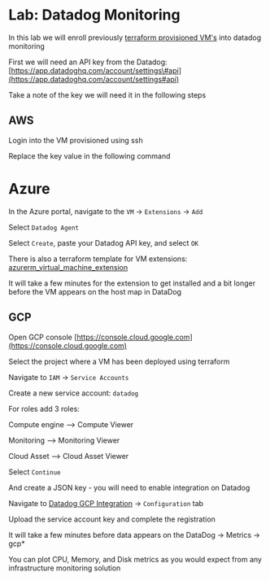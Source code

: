 # Lab: Datadog Monitoring

In this lab we will enroll previously [terraform provisioned VM's](/../iac/lab-terraform.md) into datadog monitoring

First we will need an API key from the Datadog: [https://app.datadoghq.com/account/settings\#api](https://app.datadoghq.com/account/settings#api)

Take a note of the key we will need it in the following steps

## AWS

Login into the VM provisioned using ssh

Replace the key value in the following command

# Azure

In the Azure portal, navigate to the `VM` -&gt; `Extensions` -&gt; `Add` 

Select `Datadog Agent`

Select `Create`, paste your Datadog API key, and select `OK`

There is also a terraform template for VM extensions: [azurerm\_virtual\_machine\_extension](https://www.terraform.io/docs/providers/azurerm/r/virtual_machine_extension.html)

It will take a few minutes for the extension to get installed and a bit longer before the VM appears on the host map in DataDog

## GCP

Open GCP console [https://console.cloud.google.com](https://console.cloud.google.com)

Select the project where a VM has been deployed using terraform

Navigate to `IAM` -&gt; `Service Accounts`

Create a new service account: `datadog`

For roles add 3 roles:

Compute engine —&gt; Compute Viewer

Monitoring —&gt; Monitoring Viewer

Cloud Asset —&gt; Cloud Asset Viewer

Select `Continue`

And create a JSON key - you will need to enable integration on Datadog

Navigate to [Datadog GCP Integration](https://app.datadoghq.com/account/settings#integrations/google_cloud_platform) -&gt; `Configuration` tab

Upload the service account key and complete the registration

It will take a few minutes before data appears on the DataDog -&gt; Metrics -&gt; gcp\*

You can plot CPU, Memory, and Disk metrics as you would expect from any infrastructure monitoring solution





